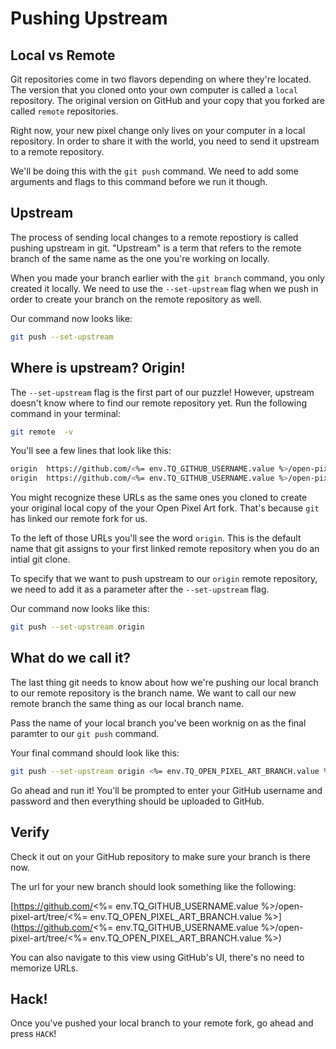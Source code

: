 # Pushing Upstream

## Local vs Remote

Git repositories come in two flavors depending on where they're located. The version that you cloned onto your own computer is called a `local` repository. The original version on GitHub and your copy that you forked are called `remote` repositories.

Right now, your new pixel change only lives on your computer in a local repository. In order to share it with the world, you need to send it upstream to a remote repository.

We'll be doing this with the `git push` command. We need to add some arguments and flags to this command before we run it though.

## Upstream

The process of sending local changes to a remote repostiory is called pushing upstream in git. "Upstream" is a term that refers to the remote branch of the same name as the one you're working on locally.

When you made your branch earlier with the `git branch` command, you only created it locally. We need to use the `--set-upstream` flag when we push in order to create your branch on the remote repository as well.

Our command now looks like:

```bash
git push --set-upstream
```

## Where is upstream? Origin!

The `--set-upstream` flag is the first part of our puzzle! However, upstream doesn't know where to find our remote repository yet. Run the following command in your terminal:

```bash
git remote  -v
```

You'll see a few lines that look like this:

```bash
origin	https://github.com/<%= env.TQ_GITHUB_USERNAME.value %>/open-pixel-art.git (fetch)
origin	https://github.com/<%= env.TQ_GITHUB_USERNAME.value %>/open-pixel-art.git (push)
```

You might recognize these URLs as the same ones you cloned to create your original local copy of the your Open Pixel Art fork. That's because `git` has linked our remote fork for us.

To the left of those URLs you'll see the word `origin`. This is the default name that git assigns to your first linked remote repository when you do an intial git clone.

To specify that we want to push upstream to our `origin` remote repository, we need to add it as a parameter after the `--set-upstream` flag.

Our command now looks like this:

```bash
git push --set-upstream origin
```

## What do we call it?

The last thing git needs to know about how we're pushing our local branch to our remote repository is the branch name. We want to call our new remote branch the same thing as our local branch name.

Pass the name of your local branch you've been worknig on as the final paramter to our `git push` command.

Your final command should look like this:

```bash
git push --set-upstream origin <%= env.TQ_OPEN_PIXEL_ART_BRANCH.value %>
```

Go ahead and run it! You'll be prompted to enter your GitHub username and password and then everything should be uploaded to GitHub.

## Verify

Check it out on your GitHub repository to make sure your branch is there now.

The url for your new branch should look something like the following:

[https://github.com/<%= env.TQ_GITHUB_USERNAME.value %>/open-pixel-art/tree/<%= env.TQ_OPEN_PIXEL_ART_BRANCH.value %>](https://github.com/<%= env.TQ_GITHUB_USERNAME.value %>/open-pixel-art/tree/<%= env.TQ_OPEN_PIXEL_ART_BRANCH.value %>)

You can also navigate to this view using GitHub's UI, there's no need to memorize URLs.

## Hack!

Once you've pushed your local branch to your remote fork, go ahead and press `HACK`!
